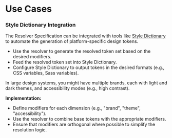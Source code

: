 # Use Cases

### Style Dictionary Integration

The Resolver Specification can be integrated with tools like [Style Dictionary](https://amzn.github.io/style-dictionary/) to automate the generation of platform-specific design tokens.

<aside class="example" title="Style Dictionary uses">

- Use the resolver to generate the resolved token set based on the desired modifiers.
- Feed the resolved token set into Style Dictionary.
- Configure Style Dictionary to output tokens in the desired formats (e.g., CSS variables, Sass variables).

</aside>

<aside class="example" title="Theming with multiple dimensions">

In large design systems, you might have multiple brands, each with light and dark themes, and accessibility modes (e.g., high contrast).

**Implementation:**

- Define modifiers for each dimension (e.g., "brand", "theme", "accessibility").
- Use the resolver to combine base tokens with the appropriate modifiers.
- Ensure that modifiers are orthogonal where possible to simplify the resolution logic.

</aside>
